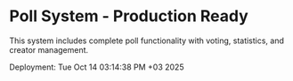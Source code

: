 # Poll System - Production Ready

This system includes complete poll functionality with voting, statistics, and creator management.

Deployment: Tue Oct 14 03:14:38 PM +03 2025
